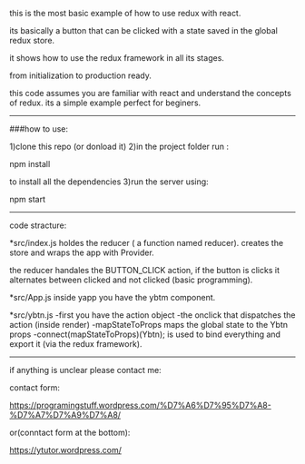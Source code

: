 this is the most basic example of how to use redux with react.

its basically a button that can be clicked with a state saved in the
global redux store.

it shows how to use the redux framework in all its stages.

from initialization to production ready.

this code assumes you are familiar with react and understand the concepts of redux.
its a simple example perfect for beginers.

-----------------------------
###how to use:

1)clone this repo (or donload it)
2)in the project folder run :

npm install

to install all the dependencies
3)run the server using:

npm start

----------------------

code stracture:

*src/index.js
holdes the reducer ( a function named reducer).
creates the store and wraps the app with Provider.

the reducer handales the BUTTON_CLICK action, if the button is clicks it
alternates between clicked and not clicked (basic programming).

*src/App.js
inside yapp you have the ybtm component.

*src/ybtn.js
-first you have the action object
-the onclick that dispatches the action (inside render)
-mapStateToProps maps the global state to the Ybtn props
-connect(mapStateToProps)(Ybtn); is used to bind everything and export it
(via the redux framework).


-------------------
if anything is unclear please contact me:

contact form:

https://programingstuff.wordpress.com/%D7%A6%D7%95%D7%A8-%D7%A7%D7%A9%D7%A8/

or(conntact form at the bottom):

https://ytutor.wordpress.com/